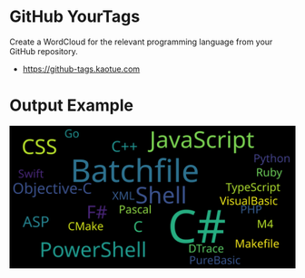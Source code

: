 # GitHub YourTags
Create a WordCloud for the relevant programming language from your GitHub repository.

* https://github-tags.kaotue.com

# Output Example
<img src="OutputExample.svg" />
